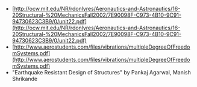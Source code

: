 - [http://ocw.mit.edu/NR/rdonlyres/Aeronautics-and-Astronautics/16-20Structural-%20MechanicsFall2002/7E90098F-C973-4B10-9C91-94730623C3B9/0/unit22.pdf](http://ocw.mit.edu/NR/rdonlyres/Aeronautics-and-Astronautics/16-20Structural-%20MechanicsFall2002/7E90098F-C973-4B10-9C91-94730623C3B9/0/unit22.pdf)
- [http://www.aerostudents.com/files/vibrations/multipleDegreeOfFreedomSystems.pdf](http://www.aerostudents.com/files/vibrations/multipleDegreeOfFreedomSystems.pdf)
- "Earthquake Resistant Design of Structures" by Pankaj Agarwal, Manish Shrikande